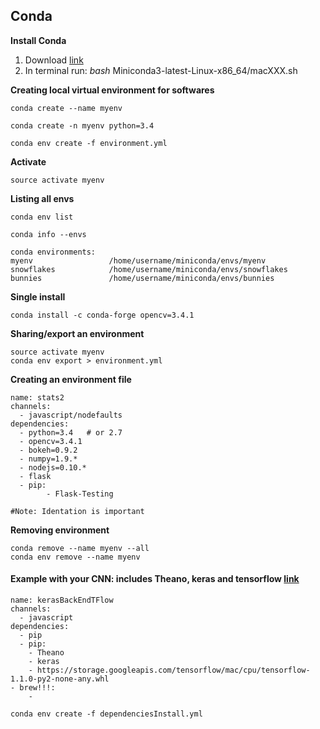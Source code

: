 ## Conda

**Install Conda**

1. Download [link](https://conda.io/miniconda.html)
2. In terminal run: *bash* Miniconda3-latest-Linux-x86_64/macXXX.sh

**Creating local virtual environment for softwares**

	conda create --name myenv
	
	conda create -n myenv python=3.4
	
	conda env create -f environment.yml
	

**Activate** 

	source activate myenv
	
	
**Listing all envs**

	conda env list
	
	conda info --envs
	
```Example
conda environments:
myenv                 /home/username/miniconda/envs/myenv
snowflakes            /home/username/miniconda/envs/snowflakes
bunnies               /home/username/miniconda/envs/bunnies
```

**Single install**

    conda install -c conda-forge opencv=3.4.1

**Sharing/export an environment**

	source activate myenv
	conda env export > environment.yml
	
**Creating an environment file**

	name: stats2
	channels:
	  - javascript/nodefaults
	dependencies:
	  - python=3.4   # or 2.7
	  - opencv=3.4.1
	  - bokeh=0.9.2
	  - numpy=1.9.*
	  - nodejs=0.10.*
	  - flask
	  - pip:
    		- Flask-Testing

 	#Note: Identation is important

**Removing environment**

	conda remove --name myenv --all
	conda env remove --name myenv
	
#### Example with your CNN: includes Theano, keras and tensorflow [link](https://bitbucket.org/aliNepal/kerastiatf/src/211dc79df45f?at=master)

	name: kerasBackEndTFlow
	channels:
	  - javascript
	dependencies:
	  - pip
	  - pip:
	    - Theano
	    - keras
	    - https://storage.googleapis.com/tensorflow/mac/cpu/tensorflow-1.1.0-py2-none-any.whl
    - brew!!!:
    	- 

```
conda env create -f dependenciesInstall.yml
```
